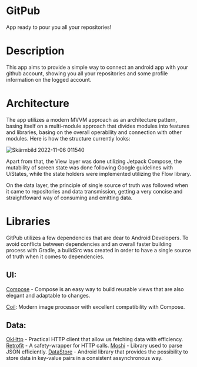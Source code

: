 # GitPub
 App ready to pour you all your repositories!
 
 # Description
 
 This app aims to provide a simple way to connect an android app with your github account, showing you all your repositories and some profile information on the logged account.
 
 # Architecture
 The app utilizes a modern MVVM approach as an architecture pattern, basing itself on a multi-module approach that divides modules into features and libraries, basing on the overall operability and connection with other modules. Here is how the structure currently looks:
 
 
![Skärmbild 2022-11-06 011540](https://user-images.githubusercontent.com/23667489/200148233-27039d94-7273-4ab8-b1ea-8c6be947b254.png)

Apart from that, the View layer was done utilizing Jetpack Compose, the mutability of screen state was done following Google guidelines with UiStates, while the state holders were implemented utilizing the Flow library.

On the data layer, the principle of single source of truth was followed when it came to repositories and data transmission, getting a very concise and straightfoward way of consuming and emitting data.

# Libraries

GitPub utilizes a few dependencies that are dear to Android Developers. To avoid conflicts between dependencies and an overall faster building process with Gradle, a buildSrc was created in order to have a single source of truth when it comes to dependencies.

 ## UI:

[Compose](https://developer.android.com/jetpack/compose?gclid=Cj0KCQjwk5ibBhDqARIsACzmgLQmoRGBqjhfIS01MLVLXSMgwhHyuDDprFlVzv2nv-7XbLJoxNiC39oaAr_4EALw_wcB&gclsrc=aw.ds) - Compose is an easy way to build reusable views that are also elegant and adaptable to changes.

[Coil](https://coil-kt.github.io/coil/): Modern image processor with excellent compatibility with Compose.

## Data:

[OkHttp](https://square.github.io/okhttp/) - Practical HTTP client that allow us fetching data with efficiency.
[Retrofit](https://square.github.io/retrofit/) - A safety-wrapper for HTTP calls.
[Moshi](https://github.com/square/moshi) - Library used to parse JSON efficiently.
[DataStore](https://developer.android.com/topic/libraries/architecture/datastore) - Android library that provides the possibility to store data in key-value pairs in a consistent assynchronous way.
